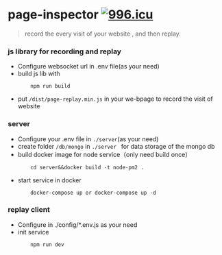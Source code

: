 # page-inspector  [![996.icu](https://img.shields.io/badge/link-996.icu-red.svg)](https://996.icu)

> record the every visit of your website , and then replay.

### js library for recording and replay

- Configure websocket url in .env file(as your need)
- build js lib with 
    ```
        npm run build
    ```
- put `/dist/page-replay.min.js` in your we-bpage to record the visit of website
### server

- Configure your .env file in `./server`(as your need)
- create folder `/db/mongo` in `./server ` for data storage of the mongo db 
- build docker image for node service（only need build once）
    ```
        cd server&&docker build -t node-pm2 .
    ```
- start service in docker
    ```
        docker-compose up or docker-compose up -d 
    ```

### replay client

- Configure in ./config/*.env.js as your need
- init service
    ```
        npm run dev
    ```
